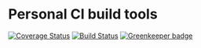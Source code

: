 # Personal CI build tools

[![Coverage Status](https://coveralls.io/repos/github/Alorel/personal-build-tools/badge.svg?branch=4.4.12)](https://coveralls.io/github/Alorel/personal-build-tools?branch=4.4.12)
[![Build Status](https://travis-ci.com/Alorel/personal-build-tools.svg?branch=4.4.12)](https://travis-ci.com/Alorel/personal-build-tools)
[![Greenkeeper badge](https://badges.greenkeeper.io/Alorel/ngx-decorators.svg)](https://greenkeeper.io/)

